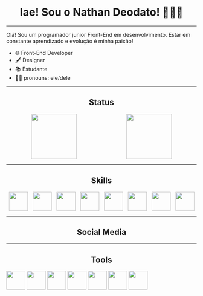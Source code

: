 <h1 align="center">
    Iae! Sou o Nathan Deodato! 👨🏿‍💻
</h1>

---

<p>
    Olá! Sou um programador junior Front-End em desenvolvimento. Estar em constante aprendizado e evolução é minha paixão! 
</p>

<ul>
    <li>🌐 Front-End Developer</li>
    <li>🖋 Designer</li>
    <li>📚 Estudante</li>
    <li>🖖🏿 pronouns: ele/dele</li>
</ul>

---

<h2 align="center">Status</h2>

<div style="display: flex; justify-content: space-around">
    <img height="120vh" src="https://github-readme-stats.vercel.app/api?username=NathanDeodato&show_icons=true&theme=tokyonight&include_all_commits=true&count_private=true&hide_border=true&border_radius=30px"/>
    <img height="120vh" src="https://github-readme-stats.vercel.app/api/top-langs/?username=NathanDeodato&layout=compact&langs_count=7&theme=tokyonight&hide_border=true&border_radius=20px"/>
</div>

---

<h2 align="center">Skills</h2>

<div style="display: flex; justify-content: space-around">

<img width="50px" src="https://cdn.jsdelivr.net/gh/devicons/devicon/icons/html5/html5-original.svg" />

<img width="50px" src="https://cdn.jsdelivr.net/gh/devicons/devicon/icons/css3/css3-original.svg" />

<img width="50px" src="https://cdn.jsdelivr.net/gh/devicons/devicon/icons/javascript/javascript-original.svg" />

<img width="50px" src="https://cdn.jsdelivr.net/gh/devicons/devicon/icons/react/react-original.svg" />

<img width="50px" src="https://cdn.jsdelivr.net/gh/devicons/devicon/icons/nodejs/nodejs-original.svg" />

<img width="50px" src="https://cdn.jsdelivr.net/gh/devicons/devicon/icons/python/python-original.svg" />

<img width="50px" src="https://cdn.jsdelivr.net/gh/devicons/devicon/icons/git/git-original.svg" />

<img width="50px" src="https://cdn.jsdelivr.net/gh/devicons/devicon/icons/sass/sass-original.svg" />

</div>

---

<h2 align="center">Social Media</h2>



---

<h2 align="center">Tools</h2>

<img width="50px" src="https://cdn.jsdelivr.net/gh/devicons/devicon/icons/vscode/vscode-original.svg" />

<img width="50px" src="https://cdn.jsdelivr.net/gh/devicons/devicon/icons/github/github-original.svg" />

<img width="50px" src="https://cdn.jsdelivr.net/gh/devicons/devicon/icons/linux/linux-plain.svg" />

<img width="50px" src="https://cdn.jsdelivr.net/gh/devicons/devicon/icons/xd/xd-line.svg" />

<img width="50px" src="https://cdn.jsdelivr.net/gh/devicons/devicon/icons/bash/bash-original.svg" />

<img width="50px" src="https://cdn.jsdelivr.net/gh/devicons/devicon/icons/codepen/codepen-plain.svg" />

<img width="50px" src="https://cdn.jsdelivr.net/gh/devicons/devicon/icons/figma/figma-original.svg" />
